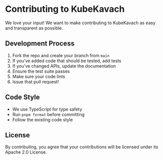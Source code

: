# Contributing to KubeKavach

We love your input! We want to make contributing to KubeKavach as easy and transparent as possible.

## Development Process

1. Fork the repo and create your branch from `main`
2. If you've added code that should be tested, add tests
3. If you've changed APIs, update the documentation
4. Ensure the test suite passes
5. Make sure your code lints
6. Issue that pull request!

## Code Style

- We use TypeScript for type safety
- Run `pnpm format` before committing
- Follow the existing code style

## License

By contributing, you agree that your contributions will be licensed under its Apache 2.0 License.
